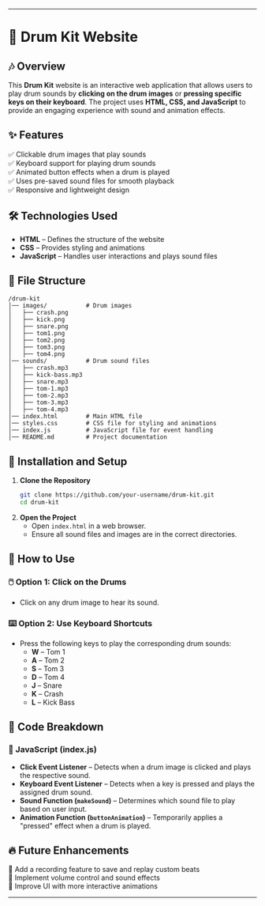 
---

# 🥁 Drum Kit Website  

## 🎶 Overview  
This **Drum Kit** website is an interactive web application that allows users to play drum sounds by **clicking on the drum images** or **pressing specific keys on their keyboard**. The project uses **HTML, CSS, and JavaScript** to provide an engaging experience with sound and animation effects.  

## ✨ Features  
✅ Clickable drum images that play sounds  
✅ Keyboard support for playing drum sounds  
✅ Animated button effects when a drum is played  
✅ Uses pre-saved sound files for smooth playback  
✅ Responsive and lightweight design  

## 🛠️ Technologies Used  
- **HTML** – Defines the structure of the website  
- **CSS** – Provides styling and animations  
- **JavaScript** – Handles user interactions and plays sound files  

## 📁 File Structure  
```
/drum-kit
│── images/           # Drum images
│   ├── crash.png
│   ├── kick.png
│   ├── snare.png
│   ├── tom1.png
│   ├── tom2.png
│   ├── tom3.png
│   ├── tom4.png
│── sounds/           # Drum sound files
│   ├── crash.mp3
│   ├── kick-bass.mp3
│   ├── snare.mp3
│   ├── tom-1.mp3
│   ├── tom-2.mp3
│   ├── tom-3.mp3
│   ├── tom-4.mp3
│── index.html        # Main HTML file
│── styles.css        # CSS file for styling and animations
│── index.js          # JavaScript file for event handling
│── README.md         # Project documentation
```  

## 🚀 Installation and Setup  
1. **Clone the Repository**  
   ```sh
   git clone https://github.com/your-username/drum-kit.git
   cd drum-kit
   ```  
2. **Open the Project**  
   - Open `index.html` in a web browser.  
   - Ensure all sound files and images are in the correct directories.  

## 🎹 How to Use  
### 🖱️ Option 1: Click on the Drums  
- Click on any drum image to hear its sound.  

### ⌨️ Option 2: Use Keyboard Shortcuts  
- Press the following keys to play the corresponding drum sounds:  
  - **W** – Tom 1  
  - **A** – Tom 2  
  - **S** – Tom 3  
  - **D** – Tom 4  
  - **J** – Snare  
  - **K** – Crash  
  - **L** – Kick Bass  

## 📝 Code Breakdown  
### 📌 JavaScript (index.js)  
- **Click Event Listener** – Detects when a drum image is clicked and plays the respective sound.  
- **Keyboard Event Listener** – Detects when a key is pressed and plays the assigned drum sound.  
- **Sound Function (`makeSound`)** – Determines which sound file to play based on user input.  
- **Animation Function (`buttonAnimation`)** – Temporarily applies a "pressed" effect when a drum is played.  

## 🔥 Future Enhancements  
🔹 Add a recording feature to save and replay custom beats  
🔹 Implement volume control and sound effects  
🔹 Improve UI with more interactive animations  

---
